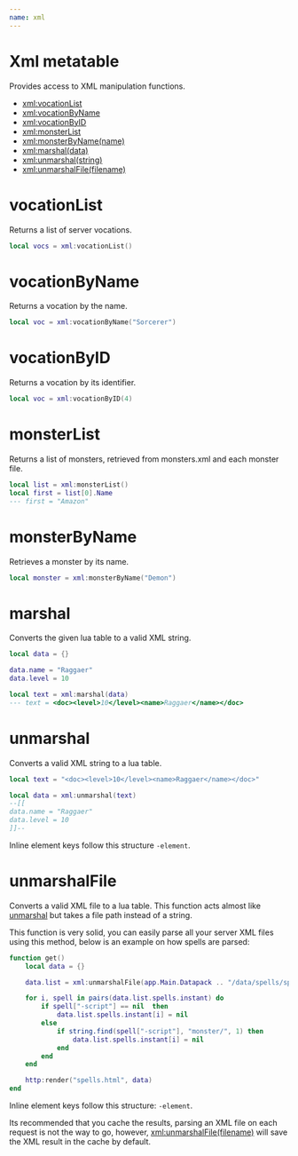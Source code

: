 ```yaml
---
name: xml
---
```


# Xml metatable

Provides access to XML manipulation functions.

- [xml:vocationList](#vocationlist)
- [xml:vocationByName](#vocationbyname)
- [xml:vocationByID](#vocationbyid)
- [xml:monsterList](#monsterlist)
- [xml:monsterByName(name)](#monsterbyname)
- [xml:marshal(data)](#marshal)
- [xml:unmarshal(string)](#unmarshal)
- [xml:unmarshalFile(filename)](#unmarshalfile)

# vocationList

Returns a list of server vocations.

```lua
local vocs = xml:vocationList()
```

# vocationByName

Returns a vocation by the name.

```lua
local voc = xml:vocationByName("Sorcerer")
```

# vocationByID

Returns a vocation by its identifier.

```lua
local voc = xml:vocationByID(4)
```

# monsterList

Returns a list of monsters, retrieved from monsters.xml and each monster file.

```lua
local list = xml:monsterList()
local first = list[0].Name
--- first = "Amazon"
```

# monsterByName

Retrieves a monster by its name.

```lua
local monster = xml:monsterByName("Demon")
```

# marshal

Converts the given lua table to a valid XML string.

```lua
local data = {}

data.name = "Raggaer"
data.level = 10

local text = xml:marshal(data)
--- text = <doc><level>10</level><name>Raggaer</name></doc>
```

# unmarshal

Converts a valid XML string to a lua table.

```lua
local text = "<doc><level>10</level><name>Raggaer</name></doc>"

local data = xml:unmarshal(text)
--[[
data.name = "Raggaer"
data.level = 10
]]--
```

Inline element keys follow this structure `-element`.

# unmarshalFile

Converts a valid XML file to a lua table. This function acts almost like [unmarshal](#unmarshal) but takes a file path instead of a string.

This function is very solid, you can easily parse all your server XML files using this method, below is an example on how spells are parsed:

```lua
function get()
    local data = {}

    data.list = xml:unmarshalFile(app.Main.Datapack .. "/data/spells/spells.xml")

    for i, spell in pairs(data.list.spells.instant) do
        if spell["-script"] == nil  then
            data.list.spells.instant[i] = nil
        else
            if string.find(spell["-script"], "monster/", 1) then
                data.list.spells.instant[i] = nil
            end
        end
    end

    http:render("spells.html", data)
end
```

Inline element keys follow this structure: `-element`.

Its recommended that you cache the results, parsing an XML file on each request is not the way to go, however, [xml:unmarshalFile(filename)](#unmarshalfile) will save the XML result in the cache by default.
